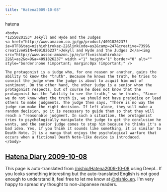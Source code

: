 ```yaml
---
title: "Hatena2009-10-08"
---
```


hatena

```
<body>
*1255020153* Jekyll and Hyde and the Judges
<a href="http://www.amazon.co.jp/gp/product/4091826237?ie=UTF8&tag=nishiohirokaz-22&linkCode=as2&camp=247&creative=7399& creativeASIN=4091826237">Jekyll and Hyde and the Judges 2</a><img src="http://www.assoc-amazon.jp/e/ir?t=nishiohirokaz-22&l=as2&o=9&a=4091826237" width ="1" height="1" border="0" alt="" style="border:none !important; margin:0px !important;" />

The protagonist is a judge who, for one reason or another, gains the ability to know the "truth". Because he knows the truth, he tries to convict the judge when the judge is about to acquit him out of sentiment. On the other hand, the other judge is a senior whom the protagonist respects, but of course he does not know that the protagonist has the "ability to see the truth," so he thinks, "Since we do not know what the truth is, we should not have prejudice or lead others to make judgments. The judge then says, "There is no way the judge can make the right decision. If left alone, they will make a random decision, so it is necessary to guide them so that they will reach a "reasonable judgment. In such a situation, the protagonist tries to psychologically manipulate the judge to get the conclusion he wants, and the senior judge comes to stop him because he thinks it's a bad idea. Yes, if you think it sounds like something, it is similar to Death Note. It is a manga that enjoys the psychological warfare that occurs when a fictional Death Note-like device is introduced.
</body>
```


[Hatena Diary 2009-10-08](https://nishiohirokazu.hatenadiary.org/archive/2009/10/08)
---
This page is auto-translated from [/nishio/Hatena2009-10-08](https://scrapbox.io/nishio/Hatena2009-10-08) using DeepL. If you looks something interesting but the auto-translated English is not good enough to understand it, feel free to let me know at [@nishio_en](https://twitter.com/nishio_en). I'm very happy to spread my thought to non-Japanese readers.